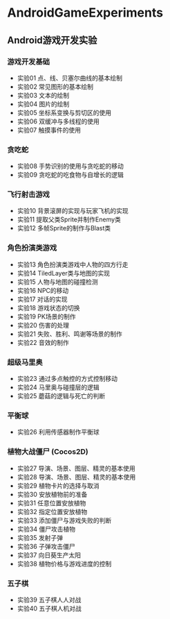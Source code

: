 # AndroidGameExperiments
## Android游戏开发实验

### 游戏开发基础
* 实验01	点、线、贝塞尔曲线的基本绘制
* 实验02	常见图形的基本绘制
* 实验03	文本的绘制
* 实验04	图片的绘制
* 实验05	坐标系变换与剪切区的使用
* 实验06	双缓冲与多线程的使用
* 实验07	触摸事件的使用

### 贪吃蛇
* 实验08	手势识别的使用与贪吃蛇的移动
* 实验09	贪吃蛇的吃食物与自增长的逻辑

### 飞行射击游戏
* 实验10	背景滚屏的实现与玩家飞机的实现
* 实验11	提取父类Sprite并制作Enemy类
* 实验12	多帧Sprite的制作与Blast类

### 角色扮演类游戏
* 实验13	角色扮演类游戏中人物的四方行走
* 实验14	TiledLayer类与地图的实现
* 实验15	人物与地图的碰撞检测
* 实验16	NPC的移动
* 实验17	对话的实现
* 实验18	游戏状态的切换
* 实验19	PK场景的制作
* 实验20	伤害的处理
* 实验21	失败、胜利、鸣谢等场景的制作
* 实验22	音效的制作

### 超级马里奥
* 实验23	通过多点触控的方式控制移动
* 实验24	马里奥与碰撞层的逻辑
* 实验25	蘑菇的逻辑与死亡的判断

### 平衡球
* 实验26	利用传感器制作平衡球

### 植物大战僵尸 (Cocos2D)
* 实验27	导演、场景、图层、精灵的基本使用
* 实验28	导演、场景、图层、精灵的基本使用
* 实验29	植物卡片的选择与取消
* 实验30	安放植物前的准备
* 实验31	任意位置安放植物
* 实验32	指定位置安放植物
* 实验33	添加僵尸与游戏失败的判断
* 实验34	僵尸攻击植物
* 实验35	发射子弹
* 实验36	子弹攻击僵尸
* 实验37	向日葵生产太阳
* 实验38	植物价格与游戏进度的控制

### 五子棋
* 实验39	五子棋人人对战
* 实验40	五子棋人机对战
